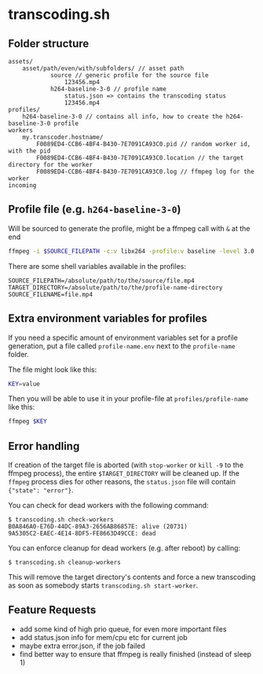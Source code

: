 # transcoding.sh

## Folder structure

    assets/
        asset/path/even/with/subfolders/ // asset path
                source // generic profile for the source file
                    123456.mp4
                h264-baseline-3-0 // profile name
                    status.json => contains the transcoding status
                    123456.mp4
    profiles/
        h264-baseline-3-0 // contains all info, how to create the h264-baseline-3-0 profile
    workers
        my.transcoder.hostname/
            F0089ED4-CCB6-4BF4-B430-7E7091CA93C0.pid // random worker id, with the pid
            F0089ED4-CCB6-4BF4-B430-7E7091CA93C0.location // the target directory for the worker
            F0089ED4-CCB6-4BF4-B430-7E7091CA93C0.log // ffmpeg log for the worker
    incoming
        

## Profile file (e.g. `h264-baseline-3-0`)

Will be sourced to generate the profile, might be a ffmpeg call with `&` at the end

``` bash
ffmpeg -i $SOURCE_FILEPATH -c:v libx264 -profile:v baseline -level 3.0 -strict -2 $TARGET_DIRECTORY/$SOURCE_FILENAME &
```

There are some shell variables available in the profiles:

```
SOURCE_FILEPATH=/absolute/path/to/the/source/file.mp4
TARGET_DIRECTORY=/absolute/path/to/the/profile-name-directory
SOURCE_FILENAME=file.mp4
```

## Extra environment variables for profiles

If you need a specific amount of environment variables set for a profile generation, put a file called `profile-name.env`
next to the `profile-name` folder.

The file might look like this:

``` bash
KEY=value
```

Then you will be able to use it in your profile-file at `profiles/profile-name` like this:

``` bash
ffmpeg $KEY
```

## Error handling

If creation of the target file is aborted (with `stop-worker` or `kill -9` to the ffmpeg process),
the entire `$TARGET_DIRECTORY` will be cleaned up. If the `ffmpeg` process dies for other reasons,
the `status.json` file will contain `{"state": "error"}`.

You can check for dead workers with the following command:
``` console
$ transcoding.sh check-workers
B0A846A0-E76D-44DC-89A3-2656AB86857E: alive (20731)
9A5305C2-EAEC-4E14-8DF5-FE8663D49CCE: dead
```

You can enforce cleanup for dead workers (e.g. after reboot) by calling:

``` console
$ transcoding.sh cleanup-workers
``` 

This will remove the target directory's contents and force a new transcoding as soon as somebody starts
`transcoding.sh start-worker`.

## Feature Requests

- add some kind of high prio queue, for even more important files
- add status.json info for mem/cpu etc for current job
- maybe extra error.json, if the job failed
- find better way to ensure that ffmpeg is really finished (instead of sleep 1)